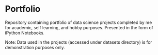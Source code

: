 # Portfolio
Repository containing portfolio of data science projects completed by me for academic, self learning, and hobby purposes. Presented in the form of iPython Notebooks.

Note: Data used in the projects (accessed under datasets directory) is for demonstration purposes only.
